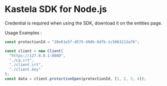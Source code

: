 # Kastela SDK for Node.js

Credential is required when using the SDK, download it on the entities page.

Usage Examples :

```js
const protectionId = "28e61e5f-d575-49db-8dfb-1c5063213a76";

const client = new Client(
  "https://127.0.0.1:8080",
  "./ca.crt",
  "./client.crt",
  "./client.key"
);
const data = client.protectionOpen(protectionId, [1, 2, 3, 4]);
```
